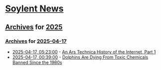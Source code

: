 # [Soylent News](../../../README.md)

## [Archives](../../index.md) for [2025](../index.md)

### [Archives](../../index.md) for [2025-04-17](index.md)

* [2025-04-17, 05:23:00](https://soylentnews.org/article.pl?sid=25/04/16/1153241&from=rss) - [An Ars Technica History of the Internet, Part 1](https://soylentnews.org/article.pl?sid=25/04/16/1153241&from=rss)
* [2025-04-17, 00:39:00](https://soylentnews.org/article.pl?sid=25/04/16/1151239&from=rss) - [Dolphins Are Dying From Toxic Chemicals Banned Since the 1980s](https://soylentnews.org/article.pl?sid=25/04/16/1151239&from=rss)
